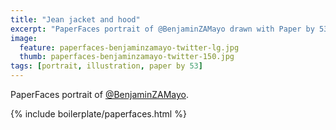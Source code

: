 ```yaml
---
title: "Jean jacket and hood"
excerpt: "PaperFaces portrait of @BenjaminZAMayo drawn with Paper by 53 on an iPad."
image: 
  feature: paperfaces-benjaminzamayo-twitter-lg.jpg
  thumb: paperfaces-benjaminzamayo-twitter-150.jpg
tags: [portrait, illustration, paper by 53]
---
```


PaperFaces portrait of [@BenjaminZAMayo](http://twitter.com/BenjaminZAMayo).

{% include boilerplate/paperfaces.html %}